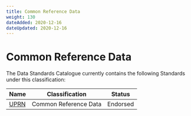 ```yaml
---
title: Common Reference Data
weight: 130
dateAdded: 2020-12-16
dateUpdated: 2020-12-16
---
```


# Common Reference Data

The Data Standards Catalogue currently contains the following Standards under this classification:

| Name | Classification | Status |
| --- | --- | --- |
| [UPRN](UPRN/) | Common Reference Data | Endorsed |